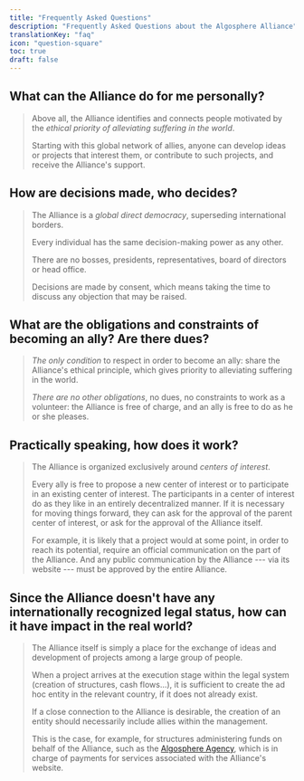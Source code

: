 ```yaml
---
title: "Frequently Asked Questions"
description: "Frequently Asked Questions about the Algosphere Alliance"
translationKey: "faq"
icon: "question-square"
toc: true
draft: false
---
```


## What can the Alliance do for me personally?
> Above all, the Alliance identifies and connects people motivated by the *ethical priority of alleviating suffering in the world*.
>
> Starting with this global network of allies, anyone can develop ideas or projects that interest them, or contribute to such projects, and receive the Alliance's support.

## How are decisions made, who decides?
> The Alliance is a *global direct democracy*, superseding international borders.
>
> Every individual has the same decision-making power as any other.
>
> There are no bosses, presidents, representatives, board of directors or head office.
>
> Decisions are made by consent, which means taking the time to discuss any objection that may be raised.

## What are the obligations and constraints of becoming an ally? Are there dues?
> *The only condition* to respect in order to become an ally: share the Alliance's ethical principle, which gives priority to alleviating suffering in the world.
>
> *There are no other obligations*, no dues, no constraints to work as a volunteer: the Alliance is free of charge, and an ally is free to do as he or she pleases.

## Practically speaking, how does it work?
> The Alliance is organized exclusively around *centers of interest*.
>
> Every ally is free to propose a new center of interest or to participate in an existing center of interest. The participants in a center of interest do as they like in an entirely decentralized manner. If it is necessary for moving things forward, they can ask for the approval of the parent center of interest, or ask for the approval of the Alliance itself.
>
> For example, it is likely that a project would at some point, in order to reach its potential, require an official communication on the part of the Alliance. And any public communication by the Alliance --- via its website --- must be approved by the entire Alliance.

## Since the Alliance doesn't have any internationally recognized legal status, how can it have impact in the real world?
> The Alliance itself is simply a place for the exchange of ideas and development of projects among a large group of people.
>
> When a project arrives at the execution stage within the legal system (creation of structures, cash flows...), it is sufficient to create the ad hoc entity in the relevant country, if it does not already exist.
>
> If a close connection to the Alliance is desirable, the creation of an entity should necessarily include allies within the management.
>
> This is the case, for example, for structures administering funds on behalf of the Alliance, such as the [Algosphere Agency](https://www.ic.gc.ca/app/scr/cc/CorporationsCanada/fdrlCrpDtls.html?corpId=8368970), which is in charge of payments for services associated with the Alliance's website.
